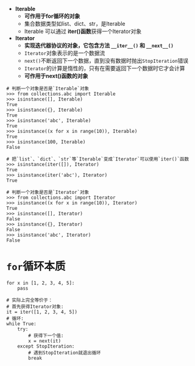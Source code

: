 - **Iterable**
	- **可作用于for循环的对象**
	- 集合数据类型如list、dict、str，是Iterable
	- Iterable 可以通过 **iter()函数**获得一个Iterator对象
- **Iterator**
	- **实现迭代器协议的对象，它包含方法 `__iter__()` 和 `__next__()`**
	- `Iterator`对象表示的是一个数据流
	- `next()`不断返回下一个数据，直到没有数据时抛出`StopIteration`错误
	- `Iterator`的计算是惰性的，只有在需要返回下一个数据时它才会计算
	- **可作用于next()函数的对象**

```
# 判断一个对象是否是`Iterable`对象
>>> from collections.abc import Iterable
>>> isinstance([], Iterable)
True
>>> isinstance({}, Iterable)
True
>>> isinstance('abc', Iterable)
True
>>> isinstance((x for x in range(10)), Iterable)
True
>>> isinstance(100, Iterable)
False

# 把`list`、`dict`、`str`等`Iterable`变成`Iterator`可以使用`iter()`函数
>>> isinstance(iter([]), Iterator)
True
>>> isinstance(iter('abc'), Iterator)
True
```

```
# 判断一个对象是否是`Iterator`对象
>>> from collections.abc import Iterator
>>> isinstance((x for x in range(10)), Iterator)
True
>>> isinstance([], Iterator)
False
>>> isinstance({}, Iterator)
False
>>> isinstance('abc', Iterator)
False
```

# `for`循环本质
```
for x in [1, 2, 3, 4, 5]:
    pass

# 实际上完全等价于：
# 首先获得Iterator对象:
it = iter([1, 2, 3, 4, 5])
# 循环:
while True:
    try:
        # 获得下一个值:
        x = next(it)
    except StopIteration:
        # 遇到StopIteration就退出循环
        break
```
